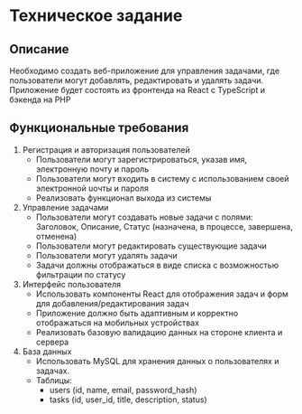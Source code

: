 # Техническое задание

## Описание
Необходимо создать веб-приложение для управления задачами, где пользователи
могут добавлять, редактировать и удалять задачи. Приложение будет состоять из
фронтенда на React с TypeScript и бэкенда на PHP

## Функциональные требования
1. Регистрация и авторизация пользователей
    * Пользователи могут зарегистрироваться, указав имя, электронную почту и
      пароль
    * Пользователи могут входить в систему с использованием своей электронной
      uочты и пароля
    * Реализовать функционал выхода из системы
2. Управление задачами
    * Пользователи могут создавать новые задачи с полями: Заголовок, Описание,
    Статус (назначена, в процессе, завершена, отменена)
    * Пользователи могут редактировать существующие задачи
    * Пользователи могут удалять задачи
    * Задачи должны отображаться в виде списка с возможностью фильтрации по
    статусу
3. Интерфейс пользователя
    * Использовать компоненты React для отображения задач и форм для
    добавления/редактирования задач
    * Приложение должно быть адаптивным и корректно отображаться на мобильных
    устройствах
    * Реализовать базовую валидацию данных на стороне клиента и сервера
4. База данных
    * Использовать MySQL для хранения данных о пользователях и задачах.
    * Таблицы:
        * users (id, name, email, password_hash)
        * tasks (id, user_id, title, description, status)

